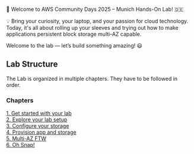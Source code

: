 👋 Welcome to AWS Community Days 2025 – Munich Hands-On Lab! 🇩🇪

💡 Bring your curiosity, your laptop, and your passion for cloud technology. Today, it's all about rolling up your sleeves and trying out how to make applications persistent block storage multi-AZ capable.

Welcome to the lab — let’s build something amazing! :smiley:

## Lab Structure

The Lab is organized in multiple chapters. They have to be followed in order.

### Chapters

[1. Get started with your lab ](get-started)  
[2. Explore your lab setup](explore)  
[3. Configure your storage](configure-your-storage)  
[4. Provision app and storage](provisoning-demoapp)  
[5. Multi-AZ FTW](multi-az)  
[6. Oh Snap!](snapshots)
